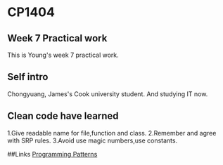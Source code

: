 # CP1404
## Week 7 Practical work 
This is Young's week 7 practical work.

## Self intro

Chongyuang, James's Cook university student. And studying IT now.

## Clean code have learned
1.Give readable name for file,function and class.
2.Remember and agree with SRP rules.
3.Avoid use magic numbers,use constants.

##Links
[Programming Patterns](https://github.com/YoungJCU/CP1404Prac)